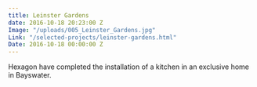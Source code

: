 ```yaml
---
title: Leinster Gardens
date: 2016-10-18 20:23:00 Z
Image: "/uploads/005_Leinster_Gardens.jpg"
Link: "/selected-projects/leinster-gardens.html"
Date: 2016-10-18 00:00:00 Z
---
```


Hexagon have completed the installation of a kitchen in an exclusive home in Bayswater.